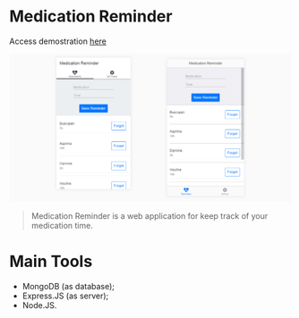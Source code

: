 # Medication Reminder

Access demostration [here](https://medication-reminder-app.herokuapp.com/)

![ProjectScreenshot](https://raw.githubusercontent.com/Haple/Medication-Reminder/master/Screenshot.png)

> Medication Reminder is a web application for keep track of your medication time.

# Main Tools
- MongoDB (as database);
- Express.JS (as server);
- Node.JS.
